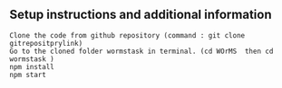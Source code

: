 ## Setup instructions and additional information
    Clone the code from github repository (command : git clone gitrepositprylink)
    Go to the cloned folder wormstask in terminal. (cd WOrMS  then cd wormstask )
    npm install
    npm start
 








